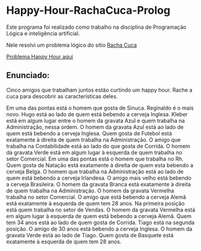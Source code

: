 # Happy-Hour-RachaCuca-Prolog

Este programa foi realizado como trabalho na disciplina de Programação Lógica e inteligência artificial.<br/>

Nele resolvi um problema lógico do sitio [Racha Cuca](https://rachacuca.com.br/)<br/>

[Problema Happy Hour aqui](https://rachacuca.com.br/logica/problemas/happy-hour/)

## Enunciado:<br/>

Cinco amigos que trabalham juntos estão curtindo um happy hour. Rache a cuca para descobrir as características deles.

Em uma das pontas está o homem que gosta de Sinuca.
Reginaldo é o mais novo.
Hugo está ao lado de quem está bebendo a cerveja Inglesa.
Kleber está em algum lugar entre o homem da gravata Azul e quem trabalha na Administração, nessa ordem.
O homem da gravata Azul está ao lado de quem está bebendo a cerveja Inglesa.
Quem gosta de Futebol está exatamente à direita de quem trabalha na Administração.
O amigo que trabalha na Contabilidade está ao lado do que gosta de Corrida.
O homem da gravata Verde está em algum lugar à esquerda de quem trabalha no setor Comercial.
Em uma das pontas está o homem que trabalha no Rh.
Quem gosta de Natação está exatamente à direita de quem esta bebendo a cerveja Belga.
O homem que trabalha na Administração está ao lado de quem está bebendo a cerveja Irlandesa.
O amigo mais velho está bebendo a cerveja Brasileira.
O homem da gravata Branca está exatamente à direita de quem trabalha na Administração.
O homem da gravata Vermelha trabalha no setor Comercial.
O amigo que está bebendo a cerveja Alemã está exatamente à esquerda de quem tem 28 anos.
Na primeira posição está quem trabalha no setor de Vendas.
O homem da gravata Vermelha está em algum lugar à esquerda de quem está bebendo a cerveja Alemã.
Quem tem 34 anos está ao lado de quem gosta de Corrida.
Tiago está na segunda posição.
O amigo de 30 anos está bebendo a cerveja Inglesa.
O homem da gravata Verde está ao lado de Tiago.
Quem gosta de Basquete está exatamente à esquerda de quem tem 28 anos.
